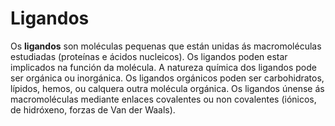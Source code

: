 # Ligandos
Os **ligandos** son moléculas pequenas que están unidas ás macromoléculas estudiadas (proteínas e ácidos nucleicos). Os ligandos poden estar implicados na función da molécula.
A natureza química dos ligandos pode ser orgánica ou inorgánica.
Os ligandos orgánicos poden ser carbohidratos, lípidos, hemos, ou calquera outra molécula orgánica.
Os ligandos únense ás macromoléculas mediante enlaces covalentes ou non covalentes (iónicos, de hidróxeno, forzas de Van der Waals). 
